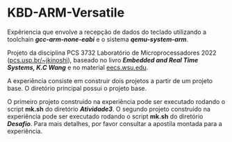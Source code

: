 # KBD-ARM-Versatile
Expêriencia que envolve a recepção de dados do teclado utilizando a toolchain ***gcc-arm-none-eabi*** e o sistema ***qemu-system-arm***.

Projeto da disciplina PCS 3732 Laboratório de Microprocessadores 2022 ([pcs.usp.br/~jkinoshi](https://www2.pcs.usp.br/~jkinoshi/2022/labmicro-22.html)), baseado no livro ***Embedded and Real Time Systems, K.C Wang*** e no material [eecs.wsu.edu](https://eecs.wsu.edu/~cs460/).

A experiência consiste em construir dois projetos a partir de um projeto base. O diretório principal possui o projeto base.

O primeiro projeto construido na experiência pode ser executado rodando o script **mk.sh** do diretório ***Atividade3***. O segundo projeto construido na experiência pode ser executado rodando o script **mk.sh** do diretório ***Desafio***. Para mais detalhes, por favor consultar a apostila montada para a experiência.

